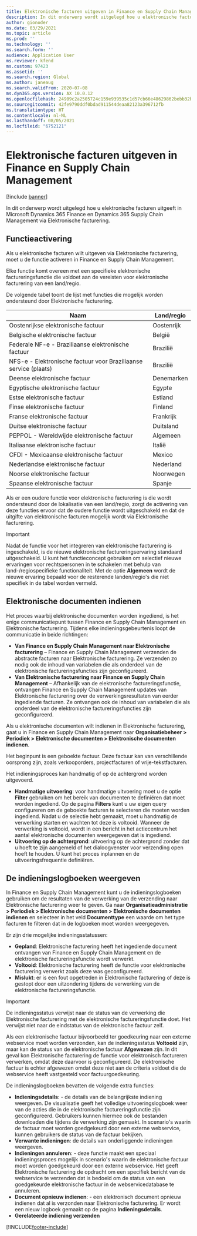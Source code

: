 ```yaml
---
title: Elektronische facturen uitgeven in Finance en Supply Chain Management
description: In dit onderwerp wordt uitgelegd hoe u elektronische facturen uitgeeft in Microsoft Dynamics 365 Finance en Dynamics 365 Supply Chain Management via Elektronische facturering.
author: gionoder
ms.date: 03/29/2021
ms.topic: article
ms.prod: ''
ms.technology: ''
ms.search.form: ''
audience: Application User
ms.reviewer: kfend
ms.custom: 97423
ms.assetid: ''
ms.search.region: Global
ms.author: janeaug
ms.search.validFrom: 2020-07-08
ms.dyn365.ops.version: AX 10.0.12
ms.openlocfilehash: 24909c2a2505724c159e939535c1d57cb66e48629862bebb32b3d72c0eb06c97
ms.sourcegitcommit: 42fe9790ddf0bdad911544deaa82123a396712fb
ms.translationtype: HT
ms.contentlocale: nl-NL
ms.lasthandoff: 08/05/2021
ms.locfileid: "6752121"
---
```

# <a name="issue-electronic-invoices-in-finance-and-supply-chain-management"></a>Elektronische facturen uitgeven in Finance en Supply Chain Management

[!include [banner](../includes/banner.md)]

In dit onderwerp wordt uitgelegd hoe u elektronische facturen uitgeeft in Microsoft Dynamics 365 Finance en Dynamics 365 Supply Chain Management via Elektronische facturering.


## <a name="feature-activation"></a>Functieactivering

Als u elektronische facturen wilt uitgeven via Elektronische facturering, moet u de functie activeren in Finance en Supply Chain Management.

Elke functie komt overeen met een specifieke elektronische factureringsfunctie die voldoet aan de vereisten voor elektronische facturering van een land/regio.

De volgende tabel toont de lijst met functies die mogelijk worden ondersteund door Elektronische facturering.

| Naam                                              | Land/regio |
|---------------------------------------------------|----------------|
|Oostenrijkse elektronische factuur                        |Oostenrijk         |
|Belgische elektronische factuur                         |België         |
|Federale NF-e - Braziliaanse elektronische factuur       |Brazilië          |
|NFS-e - Elektronische factuur voor Braziliaanse service (plaats)|Brazilië          |
|Deense elektronische factuur                          |Denemarken         |
|Egyptische elektronische factuur                        |Egypte           |
|Estse elektronische factuur                        |Estland         |
|Finse elektronische factuur                         |Finland         |
|Franse elektronische factuur                          |Frankrijk          |
|Duitse elektronische factuur                          |Duitsland         |
|PEPPOL - Wereldwijde elektronische factuur                 |Algemeen          |
|Italiaanse elektronische factuur                         |Italië           |
|CFDI - Mexicaanse elektronische factuur                  |Mexico          |
|Nederlandse elektronische factuur                           |Nederland     |
|Noorse elektronische factuur                       |Noorwegen          |
|Spaanse elektronische factuur                         |Spanje           |

Als er een oudere functie voor elektronische facturering is die wordt ondersteund door de lokalisatie van een land/regio, zorgt de activering van deze functies ervoor dat de oudere functie wordt uitgeschakeld en dat de uitgifte van elektronische facturen mogelijk wordt via Elektronische facturering.

> [!IMPORTANT]
> Nadat de functie voor het integreren van elektronische facturering is ingeschakeld, is de nieuwe elektronische factureringservaring standaard uitgeschakeld. U kunt het functieconcept gebruiken om selectief nieuwe ervaringen voor rechtspersonen in te schakelen met behulp van land-/regiospecifieke functionaliteit. Met de optie **Algemeen** wordt de nieuwe ervaring bepaald voor de resterende landen/regio's die niet specifiek in de tabel worden vermeld.

## <a name="submit-electronic-documents"></a>Elektronische documenten indienen

Het proces waarbij elektronische documenten worden ingediend, is het enige communicatiepunt tussen Finance en Supply Chain Management en Elektronische facturering. Tijdens elke indieningsgebeurtenis loopt de communicatie in beide richtingen:

- **Van Finance en Supply Chain Management naar Elektronische facturering** – Finance en Supply Chain Management verzenden de abstracte facturen naar Elektronische facturering. Ze verzenden zo nodig ook de inhoud van variabelen die als onderdeel van de elektronische factureringsfuncties zijn geconfigureerd.
- **Van Elektronische facturering naar Finance en Supply Chain Management** – Afhankelijk van de elektronische factureringsfunctie, ontvangen Finance en Supply Chain Management updates van Elektronische facturering over de verwerkingsresultaten van eerder ingediende facturen. Ze ontvangen ook de inhoud van variabelen die als onderdeel van de elektronische factureringsfuncties zijn geconfigureerd.

Als u elektronische documenten wilt indienen in Elektronische facturering, gaat u in Finance en Supply Chain Management naar **Organisatiebeheer &gt; Periodiek &gt; Elektronische documenten &gt; Elektronische documenten indienen**.

Het beginpunt is een geboekte factuur. Deze factuur kan van verschillende oorsprong zijn, zoals verkooporders, projectfacturen of vrije-tekstfacturen.

Het indieningsproces kan handmatig of op de achtergrond worden uitgevoerd.

- **Handmatige uitvoering**: voor handmatige uitvoering moet u de optie **Filter** gebruiken om het bereik van documenten te definiëren dat moet worden ingediend. Op de pagina **Filters** kunt u uw eigen query configureren om de geboekte facturen te selecteren die moeten worden ingediend. Nadat u de selectie hebt gemaakt, moet u handmatig de verwerking starten en wachten tot deze is voltooid. Wanneer de verwerking is voltooid, wordt in een bericht in het actiecentrum het aantal elektronische documenten weergegeven dat is ingediend.
- **Uitvoering op de achtergrond**: uitvoering op de achtergrond zonder dat u hoeft te zijn aangemeld of het dialoogvenster voor verzending open hoeft te houden. U kunt het proces inplannen en de uitvoeringsfrequentie definiëren.

## <a name="view-the-submission-logs"></a>De indieningslogboeken weergeven

In Finance en Supply Chain Management kunt u de indieningslogboeken gebruiken om de resultaten van de verwerking van de verzending naar Elektronische facturering weer te geven. Ga naar **Organisatieadministratie &gt; Periodiek &gt; Elektronische documenten &gt; Elektronische documenten indienen** en selecteer in het veld **Documenttype** een waarde om het type facturen te filteren dat in de logboeken moet worden weergegeven.

Er zijn drie mogelijke indieningsstatussen:

- **Gepland**: Elektronische facturering heeft het ingediende document ontvangen van Finance en Supply Chain Management en de elektronische factureringsfunctie wordt verwerkt.
- **Voltooid**: Elektronische facturering heeft de functie voor elektronische facturering verwerkt zoals deze was geconfigureerd.
- **Mislukt**: er is een fout opgetreden in Elektronische facturering of deze is gestopt door een uitzondering tijdens de verwerking van de elektronische factureringsfunctie.

> [!IMPORTANT]
> De indieningsstatus verwijst naar de status van de verwerking die Elektronische facturering met de elektronische factureringsfunctie doet. Het verwijst niet naar de eindstatus van de elektronische factuur zelf.
>
> Als een elektronische factuur bijvoorbeeld ter goedkeuring naar een externe webservice moet worden verzonden, kan de indieningsstatus **Voltooid** zijn, maar kan de status van de elektronische factuur **Afgewezen** zijn. In dit geval kon Elektronische facturering de functie voor elektronisch factureren verwerken, omdat deze daarvoor is geconfigureerd. De elektronische factuur is echter afgewezen omdat deze niet aan de criteria voldoet die de webservice heeft vastgesteld voor factuurgoedkeuring.

De indieningslogboeken bevatten de volgende extra functies:

- **Indieningsdetails**: - de details van de belangrijkste indiening weergeven. De visualisatie geeft het volledige uitvoeringslogboek weer van de acties die in de elektronische factureringsfunctie zijn geconfigureerd. Gebruikers kunnen hiermee ook de bestanden downloaden die tijdens de verwerking zijn gemaakt. In scenario's waarin de factuur moet worden goedgekeurd door een externe webservice, kunnen gebruikers de status van de factuur bekijken.
- **Verwante indieningen**: de details van onderliggende indieningen weergeven.
- **Indieningen annuleren**: - deze functie maakt een speciaal indieningsproces mogelijk in scenario's waarin de elektronische factuur moet worden goedgekeurd door een externe webservice. Het geeft Elektronische facturering de opdracht om een specifiek bericht van de webservice te verzenden dat is bedoeld om de status van een goedgekeurde elektronische factuur in de webservicedatabase te annuleren.
- **Document opnieuw indienen**: - een elektronisch document opnieuw indienen dat al is verzonden naar Elektronische facturering. Er wordt een nieuw logboek gemaakt op de pagina **Indieningsdetails**.
- **Gerelateerde indiening verzenden**


[!INCLUDE[footer-include](../../includes/footer-banner.md)]
